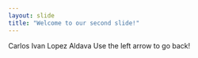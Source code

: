 ```yaml
---
layout: slide
title: "Welcome to our second slide!"
---
```

Carlos Ivan Lopez Aldava
Use the left arrow to go back!
